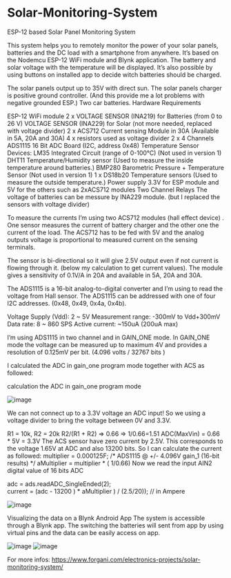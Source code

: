# Solar-Monitoring-System
ESP-12 based Solar Panel Monitoring System

This system helps you to remotely monitor the power of  your solar panels, batteries and the DC load with a smartphone from anywhere.
It’s based on the Nodemcu ESP-12 WiFi module and Blynk application. The battery and solar voltage with the temperature will be displayed. It’s also possible by using buttons on installed app to decide witch batteries should be charged.


The solar panels output up to 35V with direct sun.
The solar panels charger is positive ground controller. (And this provide me a lot problems with negative grounded ESP.)
Two car batteries.
Hardware Requirements

  ESP-12 WiFi module
  2 x VOLTAGE SENSOR (INA219) for Batteries (from 0 to 26 V)
  VOLTAGE SENSOR (INA229) for Solar (not more needed, replaced with voltage divider)
  2 x ACS712 Current sensing Module in 30A (Available in 5A, 20A and 30A)
  4 x resistors used as voltage divider
  2 x 4 Channels ADS1115 16 Bit ADC Board (I2C, address 0x48)
  Temperature  Sensor Devices:
  LM35 Integrated Circuit (range of 0-100°C)  (Not used in version 1)
  DHT11 Temperature/Humidity sensor (Used to measure the inside temperature around batteries.)
  BMP280 Barometric Pressure + Temperature Sensor  (Not used in version 1)
  1 x DS18b20 Temperature sensors (Used to measure the outside temperature.)
  Power supply 3.3V for ESP module and 5V for the others such as 2xACS712 modules
  Two Channel Relays 
  The voltage of batteries can be messure by INA229 module. (but I replaced the sensors with voltage divider)
  

To measure the currents I’m using two ACS712 modules (hall effect device) .
One sensor measures the current of battery charger and the other one the current of the load.
The ACS712 has to be fed with 5V and the analog outputs voltage is proportional to measured current on the sensing terminals.

The sensor is bi-directional so it will give 2.5V output even if not current is flowing through it.  (below my calculation to get current values).
The module gives a sensitivity of 0.1V/A in 20A and available in 5A, 20A and 30A.

The ADS1115 is a 16-bit analog-to-digital converter and  I’m using to read the voltage from Hall sensor. 
The ADS1115 can be addressed with one of four I2C addresses. (0x48, 0x49, 0x4a, 0x4b).

Voltage Supply (Vdd): 2 ~ 5V
Measurement range: -300mV to Vdd+300mV
Data rate: 8 ~ 860 SPS
Active current: ~150uA (200uA max)

I’m using ADS1115  in two channel and in GAIN_ONE mode.
In GAIN_ONE mode the voltage can be measured up to maximum 4V  and provides a resolution of 0.125mV per bit.  (4.096 volts / 32767 bits )

I calculated the ADC in gain_one program mode together with ACS as followed:

calculation the ADC in gain_one program mode


![image](https://user-images.githubusercontent.com/25223934/142387939-b8997d1a-4e8e-456d-99d6-f8d10b7dc193.png)

We can not connect up to a 3.3V voltage an ADC input!
So we using a voltage divider to bring the voltage between 0V and 3.3V.

R1 = 10k, R2 = 20k
R2/(R1 + R2) => 0.66 => 1/0.66=1.51
ADC(MaxVin) = 0.66 * 5V = 3.3V
The ACS sensor have zero current by 2.5V.  This corresponds to the voltage 1.65V at ADC and also 13200 bits.
So I can calculate the current as followed:
multiplier = 0.000125F; /* ADS1115 @ +/- 4.096V gain_1 (16-bit results) */
aMultiplier = multiplier * ( 1/0.66)
Now we read the input AIN2 digital value of 16 bits ADC

adc = ads.readADC_SingleEnded(2);   
current = (adc - 13200 ) * aMultiplier ) / (2.5/20)); // in Ampere

![image](https://user-images.githubusercontent.com/25223934/142388200-35c7ebca-dd0c-4da4-ada8-330876fd0463.png)


Visualizing the data on a Blynk Android App
The system is accessible through a Blynk app.
The switching the batteries will sent from app by using virtual pins and the data can be easily access on app.

![image](https://user-images.githubusercontent.com/25223934/142388135-af128c20-dd6f-4c97-84f8-925f4f0b792e.png)         ![image](https://user-images.githubusercontent.com/25223934/142388652-3759402f-e5e2-4be5-9f18-613273506198.png)


For more infos: https://www.forgani.com/electronics-projects/solar-monitoring-system/
